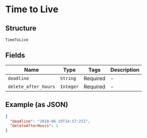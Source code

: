 
# Time to Live

## Structure

`TimeToLive`

## Fields

| Name | Type | Tags | Description |
|  --- | --- | --- | --- |
| `deadline` | `String` | Required | - |
| `delete_after_hours` | `Integer` | Required | - |

## Example (as JSON)

```json
{
  "deadline": "2018-06-29T14:57:25Z",
  "deleteAfterHours": 1
}
```

